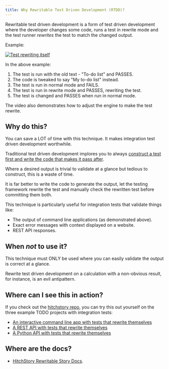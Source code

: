 ```yaml
---
title: Why Rewritable Test Driven Development (RTDD)?
---
```


Rewritable test driven development is a form of test driven development
where the developer changes some code, runs a test in rewrite mode
and the test runner *rewrites* the test to match the changed output.

Example:

[![Test rewriting itself](https://hitchdev.com/images/video-thumb.png)](https://vimeo.com/822561823 "Test rewriting itself")

In the above example:

1. The test is run with the old text - "To-do list" and PASSES.
2. The code is tweaked to say "My to-do list" instead.
3. The test is run in normal mode and FAILS.
4. The test is run in rewrite mode and PASSES, rewriting the test.
5. The test is changed and PASSES when run in normal mode.

The video also demonstrates how to adjust the engine to make the test rewrite.

## Why do this?

You can save a LOT of time with this technique. It makes integration test driven
development worthwhile.

Traditional test driven development implores you to always
[construct a test first and write the code that makes it pass after](https://en.wikipedia.org/wiki/Test-driven_development#Test-driven_development_cycle).

Where a desired output is trivial to validate at a glance but tedious
to construct, this is a waste of time.

It is far better to write the code to generate the output, let the
testing framework rewrite the test and manually check the rewritten
test before committing them both.

This technique is particularly useful for integration tests that validate
things like:

* The output of command line applications (as demonstrated above).
* Exact error messages with context displayed on a website.
* REST API responses.


## When *not* to use it?

This technique must ONLY be used where you can easily validate the output is correct
at a glance.

Rewrite test driven development on a calculation with a non-obvious result,
for instance, is an evil antipattern.


## Where can I see this in action?

If you check out the [hitchstory repo](https://github.com/hitchdev/hitchstory), you can try this out yourself on the three example TODO projects with integration tests:

* [An interactive command line app with tests that rewrite themselves](https://github.com/hitchdev/hitchstory/tree/master/examples/commandline)
* [A REST API with tests that rewrite themselves](https://github.com/hitchdev/hitchstory/tree/master/examples/restapi)
* [A Python API with tests that rewrite themselves](https://github.com/hitchdev/hitchstory/tree/master/examples/pythonapi)


## Where are the docs?

* [HitchStory Rewritable Story Docs](../../using/engine/rewrite-story).
